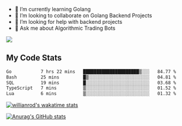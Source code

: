 
- 🌱 I’m currently learning Golang
- 👯 I’m looking to collaborate on Golang Backend Projects
- 🤔 I’m looking for help with backend projects
- 💬 Ask me about Algorithmic Trading Bots

![](https://github-profile-trophy.vercel.app/?username=kevinbarrero)

## My Code Stats

<!--START_SECTION:waka-->

```txt
Go           7 hrs 22 mins   █████████████████████▒░░░   84.77 %
Bash         25 mins         █▒░░░░░░░░░░░░░░░░░░░░░░░   04.81 %
SQL          19 mins         █░░░░░░░░░░░░░░░░░░░░░░░░   03.68 %
TypeScript   7 mins          ▒░░░░░░░░░░░░░░░░░░░░░░░░   01.52 %
Lua          6 mins          ▒░░░░░░░░░░░░░░░░░░░░░░░░   01.32 %
```

<!--END_SECTION:waka-->

[![willianrod's wakatime stats](https://github-readme-stats.vercel.app/api/wakatime?username=holdandup&layout=compact&theme=react&custom_title=Wakatime%20All%20Time%20Stats&langs_count=8)](https://github.com/anuraghazra/github-readme-stats)

[![Anurag's GitHub stats](https://github-readme-stats.vercel.app/api?username=Kevinbarrero)](https://github.com/anuraghazra/github-readme-stats)




